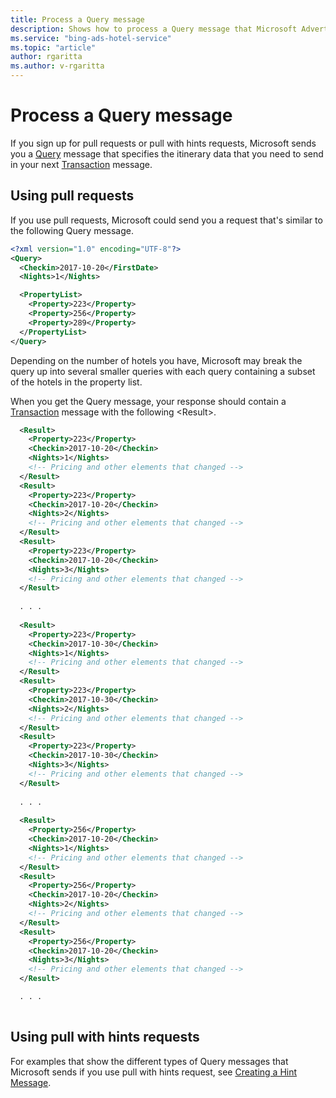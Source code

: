 ```yaml
---
title: Process a Query message
description: Shows how to process a Query message that Microsoft Advertising sends you requesting your hotel itinerary data. 
ms.service: "bing-ads-hotel-service"
ms.topic: "article"
author: rgaritta
ms.author: v-rgaritta
---
```


# Process a Query message

If you sign up for pull requests or pull with hints requests, Microsoft sends you a [Query](../query-message/query-message.md) message that specifies the itinerary data that you need to send in your next [Transaction](../transaction-message/transaction-message.md) message.

## Using pull requests

If you use pull requests, Microsoft could send you a request that's similar to the following Query message. 

```xml
<?xml version="1.0" encoding="UTF-8"?>
<Query>
  <Checkin>2017-10-20</FirstDate>
  <Nights>1</Nights>

  <PropertyList>
    <Property>223</Property>
    <Property>256</Property>
    <Property>289</Property>
  </PropertyList>
</Query>
``` 

Depending on the number of hotels you have, Microsoft may break the query up into several smaller queries with each query containing a subset of the hotels in the property list.

When you get the Query message, your response should contain a [Transaction](../transaction-message/transaction-message.md) message with the following \<Result\>.

```xml
  <Result>
    <Property>223</Property>
    <Checkin>2017-10-20</Checkin>
    <Nights>1</Nights>
    <!-- Pricing and other elements that changed -->
  </Result>
  <Result>
    <Property>223</Property>
    <Checkin>2017-10-20</Checkin>
    <Nights>2</Nights>
    <!-- Pricing and other elements that changed -->
  </Result>
  <Result>
    <Property>223</Property>
    <Checkin>2017-10-20</Checkin>
    <Nights>3</Nights>
    <!-- Pricing and other elements that changed -->
  </Result>
  
  . . .
  
  <Result>
    <Property>223</Property>
    <Checkin>2017-10-30</Checkin>
    <Nights>1</Nights>
    <!-- Pricing and other elements that changed -->
  </Result>
  <Result>
    <Property>223</Property>
    <Checkin>2017-10-30</Checkin>
    <Nights>2</Nights>
    <!-- Pricing and other elements that changed -->
  </Result>
  <Result>
    <Property>223</Property>
    <Checkin>2017-10-30</Checkin>
    <Nights>3</Nights>
    <!-- Pricing and other elements that changed -->
  </Result>
  
  . . .
  
  <Result>
    <Property>256</Property>
    <Checkin>2017-10-20</Checkin>
    <Nights>1</Nights>
    <!-- Pricing and other elements that changed -->
  </Result>
  <Result>
    <Property>256</Property>
    <Checkin>2017-10-20</Checkin>
    <Nights>2</Nights>
    <!-- Pricing and other elements that changed -->
  </Result>
  <Result>
    <Property>256</Property>
    <Checkin>2017-10-20</Checkin>
    <Nights>3</Nights>
    <!-- Pricing and other elements that changed -->
  </Result>

  . . .
    
```


## Using pull with hints requests

For examples that show the different types of Query messages that Microsoft sends if you use pull with hints request, see [Creating a Hint Message](../hint-message/create-hint-message.md).

 
